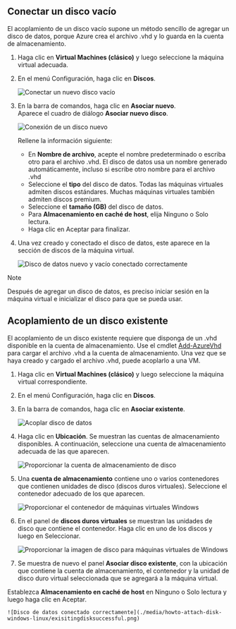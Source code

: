 


## <a name="attach-an-empty-disk"></a>Conectar un disco vacío
El acoplamiento de un disco vacío supone un método sencillo de agregar un disco de datos, porque Azure crea el archivo .vhd y lo guarda en la cuenta de almacenamiento.

1. Haga clic en **Virtual Machines (clásico)** y luego seleccione la máquina virtual adecuada.

2. En el menú Configuración, haga clic en **Discos**.

   ![Conectar un nuevo disco vacío](./media/howto-attach-disk-windows-linux/menudisksattachnew.png)

3. En la barra de comandos, haga clic en **Asociar nuevo**.  
    Aparece el cuadro de diálogo **Asociar nuevo disco**.

    ![Conexión de un disco nuevo](./media/howto-attach-disk-windows-linux/newdiskdetail.png)

    Rellene la información siguiente:
    - En **Nombre de archivo**, acepte el nombre predeterminado o escriba otro para el archivo .vhd. El disco de datos usa un nombre generado automáticamente, incluso si escribe otro nombre para el archivo .vhd
    - Seleccione el **tipo** del disco de datos. Todas las máquinas virtuales admiten discos estándares. Muchas máquinas virtuales también admiten discos premium.
    - Seleccione el **tamaño (GB)** del disco de datos.
    - Para **Almacenamiento en caché de host**, elija Ninguno o Solo lectura.
    - Haga clic en Aceptar para finalizar.

4. Una vez creado y conectado el disco de datos, este aparece en la sección de discos de la máquina virtual.

   ![Disco de datos nuevo y vacío conectado correctamente](./media/howto-attach-disk-windows-linux/newdiskemptysuccessful.png)

> [!NOTE]
> Después de agregar un disco de datos, es preciso iniciar sesión en la máquina virtual e inicializar el disco para que se pueda usar.

## <a name="how-to-attach-an-existing-disk"></a>Acoplamiento de un disco existente
El acoplamiento de un disco existente requiere que disponga de un .vhd disponible en la cuenta de almacenamiento. Use el cmdlet [Add-AzureVhd](https://msdn.microsoft.com/library/azure/dn495173.aspx) para cargar el archivo .vhd a la cuenta de almacenamiento. Una vez que se haya creado y cargado el archivo .vhd, puede acoplarlo a una VM.

1. Haga clic en **Virtual Machines (clásico)** y luego seleccione la máquina virtual correspondiente.

2. En el menú Configuración, haga clic en **Discos**.

3. En la barra de comandos, haga clic en **Asociar existente**.

    ![Acoplar disco de datos](./media/howto-attach-disk-windows-linux/menudisksattachexisting.png)

4. Haga clic en **Ubicación**. Se muestran las cuentas de almacenamiento disponibles. A continuación, seleccione una cuenta de almacenamiento adecuada de las que aparecen.

    ![Proporcionar la cuenta de almacenamiento de disco](./media/howto-attach-disk-windows-linux/existdiskstorageaccounts.png)

5. Una **cuenta de almacenamiento** contiene uno o varios contenedores que contienen unidades de disco (discos duros virtuales). Seleccione el contenedor adecuado de los que aparecen.

    ![Proporcionar el contenedor de máquinas virtuales Windows](./media/howto-attach-disk-windows-linux/existdiskcontainers.png)

6. En el panel de **discos duros virtuales** se muestran las unidades de disco que contiene el contenedor. Haga clic en uno de los discos y luego en Seleccionar.

    ![Proporcionar la imagen de disco para máquinas virtuales de Windows](./media/howto-attach-disk-windows-linux/existdiskvhds.png)

7. Se muestra de nuevo el panel **Asociar disco existente**, con la ubicación que contiene la cuenta de almacenamiento, el contenedor y la unidad de disco duro virtual seleccionada que se agregará a la máquina virtual.

  Establezca **Almacenamiento en caché de host** en Ninguno o Solo lectura y luego haga clic en Aceptar.

    ![Disco de datos conectado correctamente](./media/howto-attach-disk-windows-linux/exisitingdisksuccessful.png)
